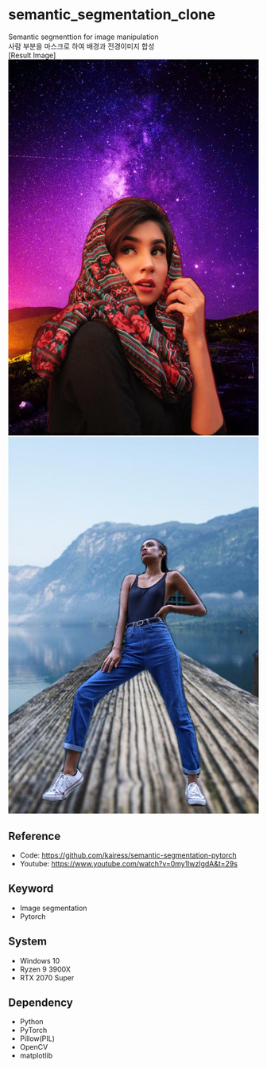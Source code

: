 # semantic_segmentation_clone

Semantic segmenttion for image manipulation  
사람 부분을 마스크로 하여 배경과 전경이미지 합성  
[Result Image]
![Image0](https://github.com/yhhyunn/semantic_segmentation_clone/raw/master/result.jpg)
![Image1](https://github.com/yhhyunn/semantic_segmentation_clone/raw/master/result_other.jpg)

## Reference

- Code: https://github.com/kairess/semantic-segmentation-pytorch
- Youtube: https://www.youtube.com/watch?v=0my1lwzlgdA&t=29s

## Keyword

- Image segmentation
- Pytorch

## System

- Windows 10
- Ryzen 9 3900X
- RTX 2070 Super

## Dependency

- Python
- PyTorch
- Pillow(PIL)
- OpenCV
- matplotlib
